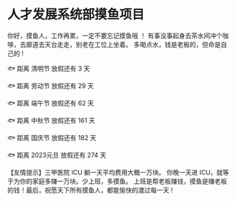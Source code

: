 # 人才发展系统部摸鱼项目

你好，摸鱼人，工作再累，一定不要忘记摸鱼哦 ！
有事没事起身去茶水间冲个咖啡，去廊道去天台走走，别老在工位上坐着。
多喝点水，钱是老板的，但命是自己的 !

🐟 距离 清明节 放假还有 3 天

🐟 距离 劳动节 放假还有 29 天

🐟 距离 端午节 放假还有 62 天

🐟 距离 中秋节 放假还有 161 天

🐟 距离 国庆节 放假还有 182 天

🐟 距离 2023元旦 放假还有 274 天

【友情提示】三甲医院 ICU 躺一天平均费用大概一万块。
你晚一天进 ICU，就等于为你的家庭多赚一万块。少上班，多摸鱼。
上班是帮老板赚钱，摸鱼是赚老板的钱！最后，祝愿天下所有摸鱼人，都能愉快的渡过每一天 !
